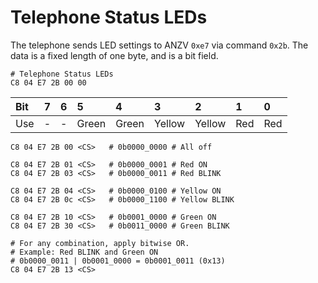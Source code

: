 # Telephone Status LEDs

The telephone sends LED settings to ANZV `0xe7` via command `0x2b`. The data is a fixed length of one byte, and is a bit field.

    # Telephone Status LEDs
    C8 04 E7 2B 00 00


Bit|7|6|5|4|3|2|1|0
:---|:---|:---|:----|:----|:---|:---|:---|:---
Use|-|-|Green|Green|Yellow|Yellow|Red|Red


    C8 04 E7 2B 00 <CS>   # 0b0000_0000 # All off

    C8 04 E7 2B 01 <CS>   # 0b0000_0001 # Red ON
    C8 04 E7 2B 03 <CS>   # 0b0000_0011 # Red BLINK

    C8 04 E7 2B 04 <CS>   # 0b0000_0100 # Yellow ON
    C8 04 E7 2B 0c <CS>   # 0b0000_1100 # Yellow BLINK

    C8 04 E7 2B 10 <CS>   # 0b0001_0000 # Green ON
    C8 04 E7 2B 30 <CS>   # 0b0011_0000 # Green BLINK

    # For any combination, apply bitwise OR.
    # Example: Red BLINK and Green ON
    # 0b0000_0011 | 0b0001_0000 = 0b0001_0011 (0x13)
    C8 04 E7 2B 13 <CS>
